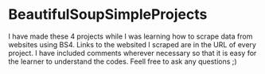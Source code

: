 # BeautifulSoupSimpleProjects
I have made these 4 projects while I was learning how to scrape data from websites using BS4.
Links to the websited I scraped are in the URL of every project.
I have included comments wherever necessary so that it is easy for the learner to understand the codes. Feell free to ask any questions ;)
